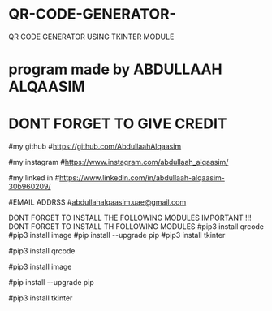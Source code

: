 # QR-CODE-GENERATOR-
QR CODE GENERATOR USING TKINTER MODULE 


# program made by ABDULLAAH ALQAASIM 
# DONT FORGET TO GIVE CREDIT  

#my github 
#https://github.com/AbdullaahAlqaasim

#my instagram 
#https://www.instagram.com/abdullaah_alqaasim/

#my linked in 
#https://www.linkedin.com/in/abdullaah-alqaasim-30b960209/

#EMAIL ADDRSS 
#abdullahalqaasim.uae@gmail.com




DONT FORGET TO INSTALL THE FOLLOWING MODULES 
IMPORTANT !!!
DONT FORGET TO INSTALL TH FOLLOWING MODULES 
#pip3 install qrcode
#pip3 install image
#pip install --upgrade pip
#pip3 install tkinter





 
#pip3 install qrcode


#pip3 install image


#pip install --upgrade pip


#pip3 install tkinter


